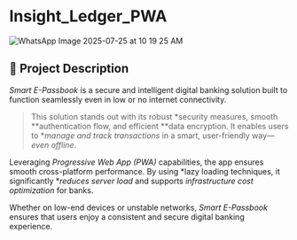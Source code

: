 # Insight_Ledger_PWA
![WhatsApp Image 2025-07-25 at 10 19 25 AM](https://github.com/user-attachments/assets/594be1b4-6c94-4566-9ce6-362ab7793e0f)
## 📝 Project Description

*Smart E-Passbook* is a secure and intelligent digital banking solution built to function seamlessly even in low or no internet connectivity.

> This solution stands out with its robust *security measures, smooth **authentication flow, and efficient **data encryption. It enables users to **manage and track transactions* in a smart, user-friendly way—*even offline*.

Leveraging *Progressive Web App (PWA)* capabilities, the app ensures smooth cross-platform performance. By using *lazy loading techniques, it significantly **reduces server load* and supports *infrastructure cost optimization* for banks.

Whether on low-end devices or unstable networks, *Smart E-Passbook* ensures that users enjoy a consistent and secure digital banking experience.
